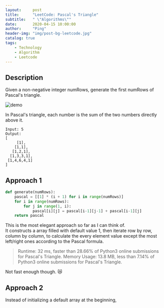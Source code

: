 ```yaml
---
layout:     post
title:      "LeetCode: Pascal's Triangle"
subtitle:   " \"Algorithms\""
date:       2020-04-15 10:00:00
author:     "Ping"
header-img: "img/post-bg-leetcode.jpg"
catalog: true
tags:
    - Technology
    - Algorithm
    - Leetcode
---
```


## Description
Given a non-negative integer numRows, generate the first numRows of Pascal's triangle.

![demo](https://upload.wikimedia.org/wikipedia/commons/0/0d/PascalTriangleAnimated2.gif)

In Pascal's triangle, each number is the sum of the two numbers directly above it.

```
Input: 5
Output:
[
     [1],
    [1,1],
   [1,2,1],
  [1,3,3,1],
 [1,4,6,4,1]
]
```


## Approach 1
```python
def generate(numRows):
    pascal = [[1] * (i + 1) for i in range(numRows)]
    for i in range(numRows):
        for j in range(1, i):
            pascal[i][j] = pascal[i-1][j-1] + pascal[i-1][j]
    return pascal
```
This is the most elegant approach so far as I can think of.  
It constructs a array filled with default value 1, then iterate row by row, column by column, to calculate the every element value except the most left/right ones according to the Pascal formula.

> Runtime: 32 ms, faster than 28.66% of Python3 online submissions for Pascal's Triangle.
Memory Usage: 13.8 MB, less than 7.14% of Python3 online submissions for Pascal's Triangle.

Not fast enough though.  😿 

## Approach 2

Instead of initializing a default array at the beginning, 

```python


```